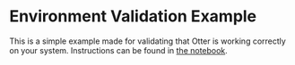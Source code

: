 # Environment Validation Example

This is a simple example made for validating that Otter is working correctly on your system. Instructions can be found in [the notebook](env-validation.ipynb).
